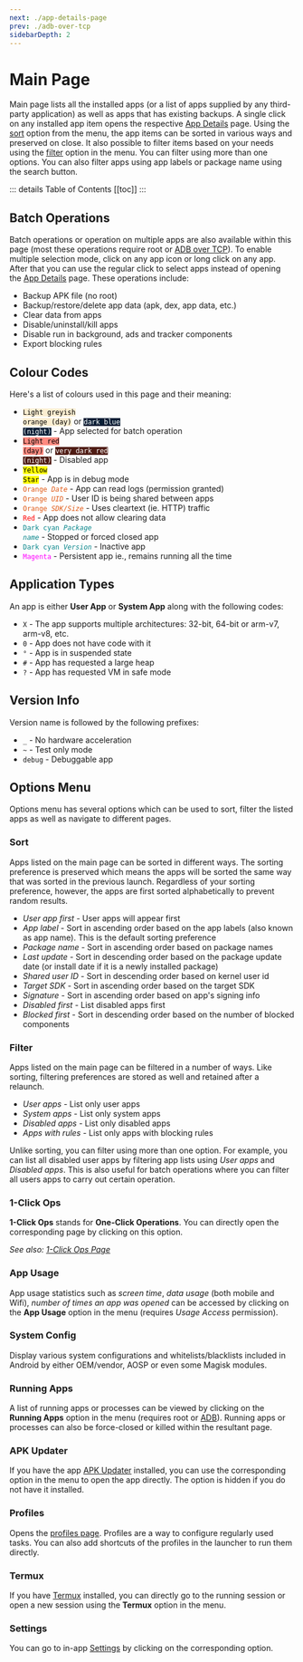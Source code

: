 ```yaml
---
next: ./app-details-page
prev: ./adb-over-tcp
sidebarDepth: 2
---
```

# Main Page

Main page lists all the installed apps (or a list of apps supplied by any third-party application) as well as apps that has existing backups. A single click on any installed app item opens the respective [App Details][4] page. Using the [sort](#sort) option from the menu, the app items can be sorted in various ways and preserved on close. It also possible to filter items based on your needs using the [filter](#filter) option in the menu. You can filter using more than one options. You can also filter apps using app labels or package name using the search button.

::: details Table of Contents
[[toc]]
:::

## Batch Operations
Batch operations or operation on multiple apps are also available within this page (most these operations require root or [ADB over TCP][1]). To enable multiple selection mode, click on any app icon or long click on any app. After that you can use the regular click to select apps instead of opening the [App Details][4] page. These operations include:
- Backup APK file (no root)
- Backup/restore/delete app data (apk, dex, app data, etc.)
- Clear data from apps
- Disable/uninstall/kill apps
- Disable run in background, ads and tracker components
- Export blocking rules

## Colour Codes
Here's a list of colours used in this page and their meaning:
- <code style="background-color: #FCEED1; color: #000">Light greyish orange (day)</code> or <code style="background-color: #091F36; color: #FFF">dark blue (night)</code> - App selected for batch operation
- <code style="background-color: #FF8A80; color: #000">Light red (day)</code> or <code style="background-color: #4F1C14; color: #FFF">very dark red (night)</code> - Disabled app
- <code style="background-color: yellow; color: #000">Yellow Star</code> - App is in debug mode
- <code style="color: #E05915">Orange _Date_</code> - App can read logs (permission granted)
- <code style="color: #E05915FF">Orange _UID_</code> - User ID is being shared between apps
- <code style="color: #E05915FF">Orange _SDK/Size_</code> - Uses cleartext (ie. HTTP) traffic
- <code style="color: red">Red</code> - App does not allow clearing data
- <code style="color: #09868BFF">Dark cyan _Package name_</code> - Stopped or forced closed app
- <code style="color: #09868BFF">Dark cyan _Version_</code> - Inactive app
- <code style="color: magenta">Magenta</code> - Persistent app ie., remains running all the time

## Application Types
An app is either **User App** or **System App** along with the following codes:
- `X` - The app supports multiple architectures: 32-bit, 64-bit or arm-v7, arm-v8, etc.
- `0` - App does not have code with it
- `°` - App is in suspended state
- `#` - App has requested a large heap
- `?` - App has requested VM in safe mode

## Version Info
Version name is followed by the following prefixes:
- `_` - No hardware acceleration
- `~` - Test only mode
- `debug` - Debuggable app

## Options Menu
Options menu has several options which can be used to sort, filter the listed apps as well as navigate to different pages.

### Sort
Apps listed on the main page can be sorted in different ways. The sorting preference is preserved which means the apps will be sorted the same way that was sorted in the previous launch. Regardless of your sorting preference, however, the apps are first sorted alphabetically to prevent random results.
- _User app first_ - User apps will appear first
- _App label_ - Sort in ascending order based on the app labels (also known as app name). This is the default sorting preference
- _Package name_ - Sort in ascending order based on package names
- _Last update_ - Sort in descending order based on the package update date (or install date if it is a newly installed package)
- _Shared user ID_ - Sort in descending order based on kernel user id
- _Target SDK_ - Sort in ascending order based on the target SDK
- _Signature_ - Sort in ascending order based on app's signing info
- _Disabled first_ - List disabled apps first
- _Blocked first_ - Sort in descending order based on the number of blocked components

### Filter
Apps listed on the main page can be filtered in a number of ways. Like sorting, filtering preferences are stored as well and retained after a relaunch.
- _User apps_ - List only user apps
- _System apps_ - List only system apps
- _Disabled apps_ - List only disabled apps
- _Apps with rules_ - List only apps with blocking rules

Unlike sorting, you can filter using more than one option. For example, you can list all disabled user apps by filtering app lists using _User apps_ and _Disabled apps_. This is also useful for batch operations where you can filter all users apps to carry out certain operation.

### 1-Click Ops
**1-Click Ops** stands for **One-Click Operations**. You can directly open the corresponding page by clicking on this option.

_See also: [1-Click Ops Page][5]_

### App Usage
App usage statistics such as _screen time_, _data usage_ (both mobile and Wifi), _number of times an app was opened_ can be accessed by clicking on the **App Usage** option in the menu (requires _Usage Access_ permission).

### System Config
Display various system configurations and whitelists/blacklists included in Android by either OEM/vendor, AOSP or even some Magisk modules.

### Running Apps
A list of running apps or processes can be viewed by clicking on the **Running Apps** option in the menu (requires root or [ADB][1]). Running apps or processes can also be force-closed or killed within the resultant page.

### APK Updater
If you have the app [APK Updater][3] installed, you can use the corresponding option in the menu to open the app directly. The option is hidden if you do not have it installed.

### Profiles
Opens the [profiles page][profiles]. Profiles are a way to configure regularly used tasks. You can also add shortcuts of the profiles in the launcher to run them directly.

### Termux
If you have [Termux][2] installed, you can directly go to the running session or open a new session using the **Termux** option in the menu.

### Settings
You can go to in-app [Settings][settings] by clicking on the corresponding option.

[1]: ./adb-over-tcp.md
[2]: https://github.com/termux/termux-app
[3]: https://github.com/rumboalla/apkupdater
[4]: ./app-details-page.md
[5]: ./one-click-ops-page.md
[settings]: ./settings-page.md
[profiles]: ./profiles-page.md
